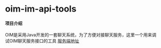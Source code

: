 # oim-im-api-tools

#### 项目介绍
OIM是采用Java开发的一套聊天系统，为了方便对接聊天服务，这里一个用来调试OIM聊天服务接口的工具
[服务端地址](oim-server)